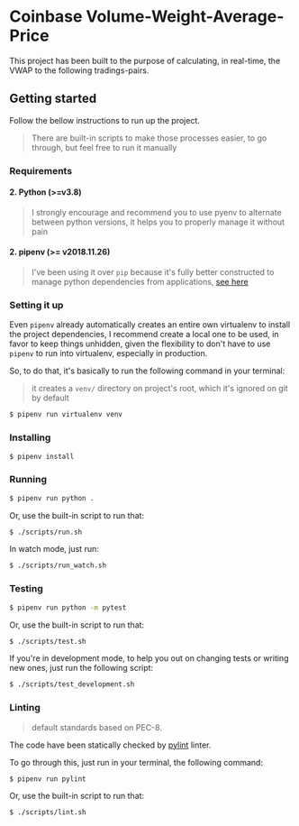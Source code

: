 # Coinbase Volume-Weight-Average-Price

This project has been built to the purpose of calculating,
in real-time, the VWAP to the following tradings-pairs.

## Getting started

Follow the bellow instructions to run up the project.

> There are built-in scripts to make those processes easier,
> to go through, but feel free to run it manually

### Requirements

#### 2. Python (>=v3.8)

> I strongly encourage and recommend you to use pyenv to alternate
> between python versions, it helps you to properly manage it without pain

#### 2. pipenv (>= v2018.11.26)

> I've been using it over `pip` because it's fully better constructed
> to manage python dependencies from applications, [see here](https://pypi.org/project/pipenv/)

### Setting it up

Even `pipenv` already automatically creates an entire own virtualenv to install the project
dependencies, I recommend create a local one to be used, in favor to keep things unhidden,
given the flexibility to don't have to use `pipenv` to run into virtualenv, especially in production.

So, to do that, it's basically to run the following command in your terminal:

> it creates a `venv/` directory on project's root, which it's ignored on git by default

```bash
$ pipenv run virtualenv venv
```

### Installing

```bash
$ pipenv install
```

### Running

```bash
$ pipenv run python .
```

Or, use the built-in script to run that:

```bash
$ ./scripts/run.sh
```

In watch mode, just run:

```bash
$ ./scripts/run_watch.sh
```

### Testing

```bash
$ pipenv run python -m pytest
```

Or, use the built-in script to run that:

```bash
$ ./scripts/test.sh
```

If you're in development mode, to help you out on changing tests or writing new ones, just
run the following script:

```bash
$ ./scripts/test_development.sh
```

### Linting

> default standards based on PEC-8.

The code have been statically checked by [pylint](https://pypi.org/project/pylint/) linter.

To go through this, just run in your terminal, the following command:

```bash
$ pipenv run pylint
```

Or, use the built-in script to run that:

```bash
$ ./scripts/lint.sh
```
